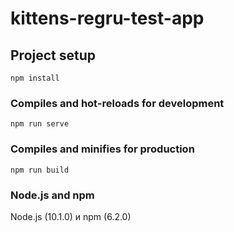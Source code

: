 # kittens-regru-test-app

## Project setup
```
npm install
```

### Compiles and hot-reloads for development
```
npm run serve
```

### Compiles and minifies for production
```
npm run build
```
### Node.js and npm

Node.js (10.1.0) и npm (6.2.0)
